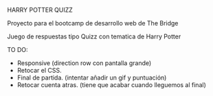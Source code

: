 HARRY POTTER QUIZZ

Proyecto para el bootcamp de desarrollo web de The Bridge

Juego de respuestas tipo Quizz con tematica de Harry Potter

TO DO:
 - Responsive (direction row con pantalla grande)
 - Retocar el CSS.
 - Final de partida. (intentar añadir un gif y puntuación)
 - Retocar cuenta atras. (tiene que acabar cuando lleguemos al final)
